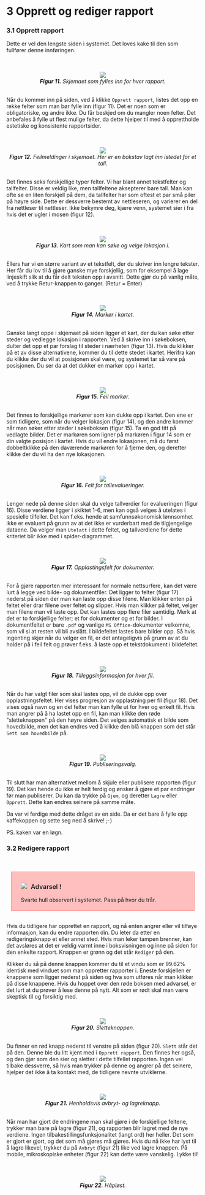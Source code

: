 # 3 Opprett og rediger rapport


### 3.1 Opprett rapport

Dette er vel den lengste siden i systemet. Det loves kake til den som fullfører denne innføringen.

<center><br/><br/><div style="max-width:600px;"><img src="../assets/create-report-form.png"/></div></center>
<center><em><b>Figur 11.</b> Skjemaet som fylles inn for hver rapport.</em><br/><br/></center>

Når du kommer inn på siden, ved å klikke `Opprett rapport`, listes det opp en rekke felter som man bør fylle inn (figur 11). Det er noen som er obligatoriske, og andre ikke. Du får beskjed om du mangler noen felter. Det anbefales å fylle ut flest mulige felter, da dette hjelper til med å opprettholde estetiske og konsistente rapportsider.

<center><br/><br/><div style="max-width:600px;"><img src="../assets/form-error.png"/></div></center>
<center><em><b>Figur 12.</b> Feilmeldinger i skjemaet. Her er en bokstav lagt inn istedet for et tall.</em><br/><br/></center>

Det finnes seks forskjellige typer felter. Vi har blant annet tekstfelter og tallfelter. Disse er veldig like, men tallfeltene aksepterer bare tall. Man kan ofte se en liten forskjell på dem, da tallfelter har som oftest et par små piler på høyre side. Dette er dessverre bestemt av nettleseren, og varierer en del fra nettleser til nettleser. Ikke bekymre deg, kjære venn, systemet sier i fra hvis det er ugler i mosen (figur 12).

<center><br/><br/><div style="max-width:600px;"><img src="../assets/location-picker.png"/></div></center>
<center><em><b>Figur 13.</b> Kart som man kan søke og velge lokasjon i.</em><br/><br/></center>

Ellers har vi en større variant av et tekstfelt, der du skriver inn lengre tekster. Her får du lov til å gjøre ganske mye forskjellig, som for eksempel å lage linjeskift slik at du får delt teksten opp i avsnitt. Dette gjør du på vanlig måte, ved å trykke Retur-knappen to ganger. (Retur = Enter)

<center><br/><br/><div style="max-width:600px;"><img src="../assets/marker.png"/></div></center>
<center><em><b>Figur 14.</b> Markør i kartet.</em><br/><br/></center>

Ganske langt oppe i skjemaet på siden ligger et kart, der du kan søke etter steder og vedlegge lokasjon i rapporten. Ved å skrive inn i søkeboksen, dulter det opp et par forslag til steder i nærheten (figur 13). Hvis du klikker på et av disse alternativene, kommer du til dette stedet i kartet. Herifra kan du klikke der du vil at posisjonen skal være, og systemet tar så vare på posisjonen. Du ser da at det dukker en markør opp i kartet.

<center><br/><br/><div style="max-width:600px;"><img src="../assets/wrong-marker.png"/></div></center>
<center><em><b>Figur 15.</b> Feil markør.</em><br/><br/></center>

Det finnes to forskjellige markører som kan dukke opp i kartet. Den ene er som tidligere, som når du velger lokasjon (figur 14), og den andre kommer når man søker etter steder i søkeboksen (figur 15). Ta en god titt på vedlagte bilder. Det er markøren som ligner på markøren i figur 14 som er din valgte posisjon i kartet. Hvis du vil endre lokasjonen, må du først dobbeltklikke på den daværende markøren for å fjerne den, og deretter klikke der du vil ha den nye lokasjonen.

<center><br/><br/><div style="max-width:600px;"><img src="../assets/numeric-eval.png"/></div></center>
<center><em><b>Figur 16.</b> Felt for tallevalueringer.</em><br/><br/></center>

Lenger nede på denne siden skal du velge tallverdier for evalueringen (figur 16). Disse verdiene ligger i skiktet 1-6, men kan også velges å utelates i spesielle tilfeller. Det kan f.eks. hende at samfunnsøkonomisk lønnsomhet ikke er evaluert på grunn av at det ikke er vurderbart med de tilgjengelige dataene. Da velger man `Utelatt` i dette feltet, og tallverdiene for dette kriteriet blir ikke med i spider-diagrammet.

<center><br/><br/><div style="max-width:600px;"><img src="../assets/upload-field.png"/></div></center>
<center><em><b>Figur 17.</b> Opplastingsfelt for dokumenter.</em><br/><br/></center>

For å gjøre rapporten mer interessant for normale nettsurfere, kan det være lurt å legge ved bilde- og dokumentfiler. Det ligger to felter (figur 17) nederst på siden der man kan laste opp disse filene. Man klikker enten på feltet eller drar filene over feltet og slipper. Hvis man klikker på feltet, velger man filene man vil laste opp. Det kan lastes opp flere filer samtidig. Merk at det er to forskjellige felter; et for dokumenter og et for bilder. I dokumentfeltet er bare `.pdf` og vanlige `MS Office`-dokumenter velkomne, som vil si at resten vil bli avslått. I bildefeltet lastes bare bilder opp. Så hvis ingenting skjer når du velger en fil, er det antageligvis på grunn av at du holder på i feil felt og prøver f.eks. å laste opp et tekstdokument i bildefeltet.

<center><br/><br/><div style="max-width:600px;"><img src="../assets/upload-field-expanded.png"/></div></center>
<center><em><b>Figur 18.</b> Tilleggsinformasjon for hver fil.</em><br/><br/></center>

Når du har valgt filer som skal lastes opp, vil de dukke opp over opplastningsfeltet. Her vises progresjon av opplastning per fil (figur 18). Det vises også navn og en del felter man kan fylle ut for hver og enkelt fil. Hvis man angrer på å ha lastet opp en fil, kan man klikke den røde "sletteknappen" på den høyre siden. Det velges automatisk et bilde som hovedbilde, men det kan endres ved å klikke den blå knappen som det står `Sett som hovedbilde` på.

<center><br/><br/><div style="max-width:600px;"><img src="../assets/publicity.png"/></div></center>
<center><em><b>Figur 19.</b> Publiseringsvalg.</em><br/><br/></center>

Til slutt har man alternativet mellom å skjule eller publisere rapporten (figur 19). Det kan hende du ikke er helt ferdig og ønsker å gjøre et par endringer før man publiserer. Du kan da trykke på `Gjem`, og deretter `Lagre` eller `Opprett`. Dette kan endres seinere på samme måte.

Da var vi ferdige med dette dråget av en side. Da er det bare å fylle opp kaffekoppen og sette seg ned å skrive! ;-)

PS. kaken var en løgn.

### 3.2 Redigere rapport

<center><br/><br/><div style="width: 85%; text-align:left;background-color:#ffbfbf;padding: 5px 25px;border: 1px solid #ff8080;">
<h3 style="font-weight: 600;"><span style="float:left;margin-right: 10px;"><img src="../assets/warning-icon.png"/></span> Advarsel !</h3>
<p>
Svarte hull observert i systemet. Pass på hvor du trår.
</p>
</div></center><br>

Hvis du tidligere har opprettet en rapport, og nå enten angrer eller vil tilføye informasjon, kan du endre rapporten din. Du leter da etter en redigeringsknapp et eller annet sted. Hvis man leker tampen brenner, kan det avsløres at det er veldig varmt inne i boksvisningen og inne på siden for den enkelte rapport. Knappen er grønn og det står `Rediger` på den.

Klikker du så på denne knappen kommer du til et vindu som er 99.62% identisk med vinduet som man oppretter rapporter i. Eneste forskjellen er knappene som ligger nederst på siden og hva som utføres når man klikker på disse knappene. Hvis du hoppet over den røde boksen med advarsel, er det lurt at du prøver å lese denne på nytt. Alt som er rødt skal man være skeptisk til og forsiktig med.

<center><br/><br/><div style="max-width:800px;"><img src="../assets/delete-button.png"/></div></center>
<center><em><b>Figur 20.</b> Sletteknappen.</em><br/><br/></center>

Du finner en rød knapp nederst til venstre på siden (figur 20). `Slett` står det på den. Denne ble du litt kjent med i `Opprett rapport`. Den finnes her også, og den gjør som den sier og sletter i dette tilfellet rapporten. Ingen vei tilbake dessverre, så hvis man trykker på denne og angrer på det seinere, hjelper det ikke å ta kontakt med, de tidligere nevnte utviklerne.

<center><br/><br/><div style="max-width:800px;"><img src="../assets/save-cancel-button.png"/></div></center>
<center><em><b>Figur 21.</b> Henholdsvis avbryt- og lagreknapp.</em><br/><br/></center>

Når man har gjort de endringene man skal gjøre i de forskjellige feltene, trykker man bare på lagre (figur 21), og rapporten blir lagret med de nye verdiene. Ingen tilbakestillingsfunksjonalitet (langt ord) her heller. Det som er gjort er gjort, og det som må gjøres må gjøres. Hvis du nå ikke har lyst til å lagre likevel, trykker du på `Avbryt` (figur 21) like ved lagre knappen. På mobile, mikroskopiske enheter (figur 22) kan dette være vanskelig. Lykke til!

<center><br/><br/><div style="max-width:500px;"><img src="../assets/micro-phone.jpg"/></div></center>
<center><em><b>Figur 22.</b> Håpløst.</em></center>

